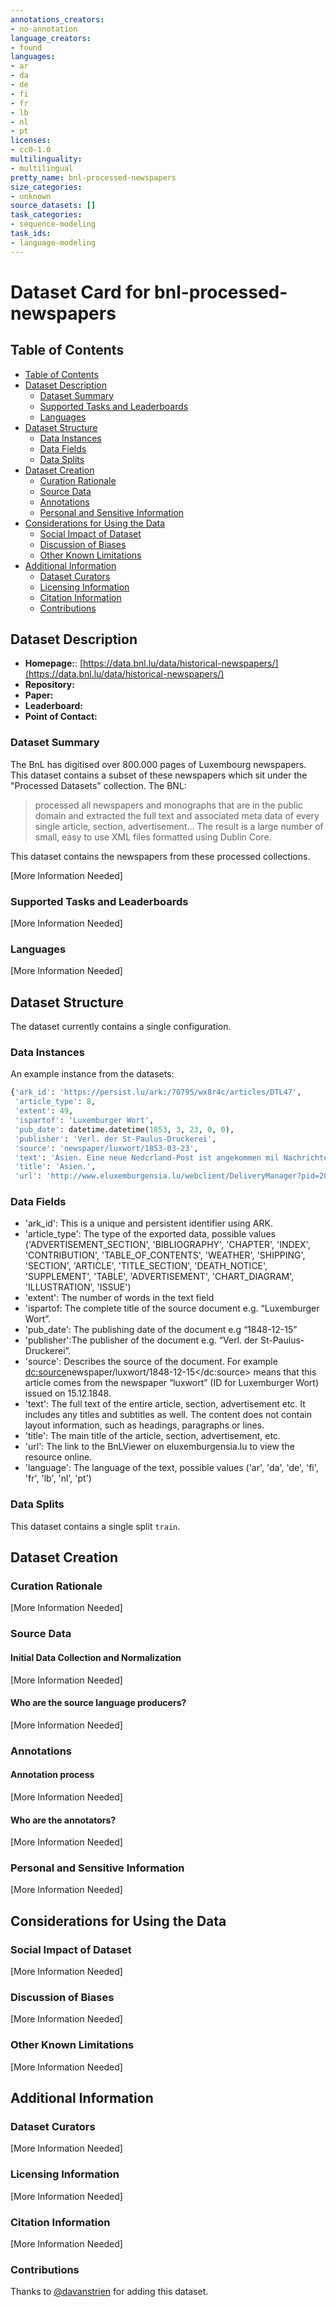 ```yaml
---
annotations_creators:
- no-annotation
language_creators:
- found
languages:
- ar
- da
- de
- fi
- fr
- lb
- nl
- pt
licenses:
- cc0-1.0
multilinguality:
- multilingual
pretty_name: bnl-processed-newspapers
size_categories:
- unknown
source_datasets: []
task_categories:
- sequence-modeling
task_ids:
- language-modeling
---
```


# Dataset Card for bnl-processed-newspapers 

## Table of Contents
- [Table of Contents](#table-of-contents)
- [Dataset Description](#dataset-description)
  - [Dataset Summary](#dataset-summary)
  - [Supported Tasks and Leaderboards](#supported-tasks-and-leaderboards)
  - [Languages](#languages)
- [Dataset Structure](#dataset-structure)
  - [Data Instances](#data-instances)
  - [Data Fields](#data-fields)
  - [Data Splits](#data-splits)
- [Dataset Creation](#dataset-creation)
  - [Curation Rationale](#curation-rationale)
  - [Source Data](#source-data)
  - [Annotations](#annotations)
  - [Personal and Sensitive Information](#personal-and-sensitive-information)
- [Considerations for Using the Data](#considerations-for-using-the-data)
  - [Social Impact of Dataset](#social-impact-of-dataset)
  - [Discussion of Biases](#discussion-of-biases)
  - [Other Known Limitations](#other-known-limitations)
- [Additional Information](#additional-information)
  - [Dataset Curators](#dataset-curators)
  - [Licensing Information](#licensing-information)
  - [Citation Information](#citation-information)
  - [Contributions](#contributions)

## Dataset Description

- **Homepage:**: [https://data.bnl.lu/data/historical-newspapers/](https://data.bnl.lu/data/historical-newspapers/) 
- **Repository:**
- **Paper:**
- **Leaderboard:**
- **Point of Contact:**

### Dataset Summary

The BnL has digitised over 800.000 pages of Luxembourg newspapers. This dataset contains a subset of these newspapers which sit under the "Processed Datasets" collection. The BNL:

> processed all newspapers and monographs that are in the public domain and extracted the full text and associated meta data of every single article, section, advertisement… The result is a large number of small, easy to use XML files formatted using Dublin Core.

This dataset contains the newspapers from these processed collections. 

[More Information Needed]

### Supported Tasks and Leaderboards

[More Information Needed]

### Languages

[More Information Needed]

## Dataset Structure

The dataset currently contains a single configuration.

### Data Instances

An example instance from the datasets:

``` python
{'ark_id': 'https://persist.lu/ark:/70795/wx8r4c/articles/DTL47',
 'article_type': 8,
 'extent': 49,
 'ispartof': 'Luxemburger Wort',
 'pub_date': datetime.datetime(1853, 3, 23, 0, 0),
 'publisher': 'Verl. der St-Paulus-Druckerei',
 'source': 'newspaper/luxwort/1853-03-23',
 'text': 'Asien. Eine neue Nedcrland-Post ist angekommen mil Nachrichten aus Calcutta bis zum 5. Febr.; Vom» vay, 12. Febr. ; Nangun und HongKong, 13. Jan. Die durch die letzte Post gebrachle Nachricht, der König von Ava sei durch seinen Bruder enlhronl worden, wird bestätigt. (K. Z.) Verantwortl. Herausgeber, F. Schümann.',
 'title': 'Asien.',
 'url': 'http://www.eluxemburgensia.lu/webclient/DeliveryManager?pid=209701#panel:pp|issue:209701|article:DTL47'}
```


### Data Fields

- 'ark_id': This is a unique and persistent identifier using ARK. 
- 'article_type': The type of the exported data, possible values ('ADVERTISEMENT_SECTION',
 'BIBLIOGRAPHY',
 'CHAPTER',
 'INDEX',
 'CONTRIBUTION',
 'TABLE_OF_CONTENTS',
 'WEATHER',
 'SHIPPING',
 'SECTION',
 'ARTICLE',
 'TITLE_SECTION',
 'DEATH_NOTICE',
 'SUPPLEMENT',
 'TABLE',
 'ADVERTISEMENT',
 'CHART_DIAGRAM',
 'ILLUSTRATION',
 'ISSUE')
- 'extent': The number of words in the text field
- 'ispartof: The complete title of the source document e.g. “Luxemburger Wort”.
- 'pub_date': The publishing date of the document e.g “1848-12-15”
- 'publisher':The publisher of the document e.g. “Verl. der St-Paulus-Druckerei”.
- 'source': Describes the source of the document. For example
<dc:source>newspaper/luxwort/1848-12-15</dc:source> means that this article comes from the newspaper “luxwort” (ID for Luxemburger Wort) issued on 15.12.1848.
- 'text': The full text of the entire article, section, advertisement etc. It includes any titles and subtitles as well. The content does not contain layout information, such as headings, paragraphs or lines.
- 'title': The main title of the article, section, advertisement, etc.
- 'url': The link to the BnLViewer on eluxemburgensia.lu to view the resource online.
- 'language': The language of the text, possible values ('ar', 'da', 'de', 'fi', 'fr', 'lb', 'nl', 'pt')

### Data Splits

This dataset contains a single split `train`.

## Dataset Creation

### Curation Rationale

[More Information Needed]

### Source Data

#### Initial Data Collection and Normalization

[More Information Needed]

#### Who are the source language producers?

[More Information Needed]

### Annotations

#### Annotation process

[More Information Needed]

#### Who are the annotators?

[More Information Needed]

### Personal and Sensitive Information

[More Information Needed]

## Considerations for Using the Data

### Social Impact of Dataset

[More Information Needed]

### Discussion of Biases

[More Information Needed]

### Other Known Limitations

[More Information Needed]

## Additional Information

### Dataset Curators

[More Information Needed]

### Licensing Information

[More Information Needed]

### Citation Information

[More Information Needed]

### Contributions

Thanks to [@davanstrien](https://github.com/davanstrien) for adding this dataset.
